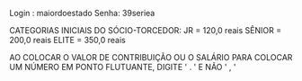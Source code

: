 Login : maiordoestado
Senha: 39seriea

CATEGORIAS INICIAIS DO SÓCIO-TORCEDOR:
JR = 120,0 reais
SÊNIOR = 200,0 reais
ELITE = 350,0 reais

AO COLOCAR O VALOR DE CONTRIBUIÇÃO OU O SALÁRIO PARA COLOCAR UM NÚMERO EM PONTO FLUTUANTE, DIGITE ' . ' E NÃO ' , '
